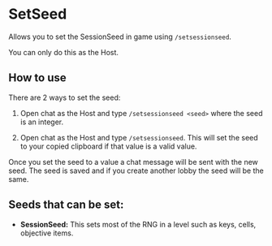 # SetSeed

Allows you to set the SessionSeed in game using `/setsessionseed`.

You can only do this as the Host.

## How to use

There are 2 ways to set the seed:

1. Open chat as the Host and type `/setsessionseed <seed>` where the seed is an integer.

2. Open chat as the Host and type `/setsessionseed`. This will set the seed to your copied clipboard if that value is a valid value.

Once you set the seed to a value a chat message will be sent with the new seed. The seed is saved 
and if you create another lobby the seed will be the same.

## Seeds that can be set:

- **SessionSeed:** This sets most of the RNG in a level such as keys, cells, objective items.
